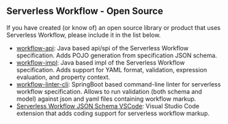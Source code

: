 ## Serverless Workflow - Open Source

If you have created (or know of) an open source library or product that uses 
Serverless Workflow, please include it in the list below.

- [workflow-api](https://github.com/serverless-workflow/workflow-api): Java based api/spi of the Serverless Workflow specification. Adds POJO generation from specification JSON schema.
- [workflow-impl](https://github.com/serverless-workflow/workflow-impl): Java based impl of the Serverless Workflow specification. Adds support for YAML format, validation, expression evaluation, and property context.
- [workflow-linter-cli](https://github.com/serverless-workflow/workflow-linter-cli): SpringBoot based command-line linter for serverless workflow specification. Allows to run validation (both schema and model) against json and yaml files containing workflow markup.
- [Serverless Workflow JSON Schema VSCode](https://marketplace.visualstudio.com/items?itemName=tsurdilovic.workflow-schema-vscode): Visual Studio Code extension that adds coding support for serverless workflow markup.
 